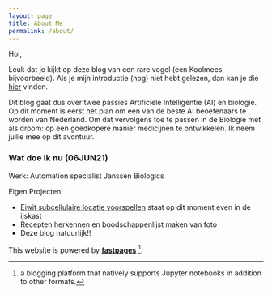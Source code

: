 ```yaml
---
layout: page
title: About Me
permalink: /about/
---
```



Hoi,

Leuk dat je kijkt op deze blog van een rare vogel (een Koolmees bijvoorbeeld). Als je mijn introductie (nog) niet hebt gelezen, dan kan je die [hier](https://mees-molenaar.github.io/CabbageMees/2021/05/26/Eerste-blog-post.html) vinden.

Dit blog gaat dus over twee passies Artificiele Intelligentie (AI) en biologie. Op dit moment is eerst het plan om een van de beste AI beoefenaars te worden van Nederland. Om dat vervolgens toe te passen in de Biologie met als droom: op een goedkopere manier medicijnen te ontwikkelen. Ik neem jullie mee op dit avontuur.

### Wat doe ik nu (06JUN21)

Werk: Automation specialist Janssen Biologics

Eigen Projecten:
* [Eiwit subcellulaire locatie voorspellen](https://github.com/Mees-Molenaar/protein_location) staat op dit moment even in de ijskast
* Recepten herkennen en boodschappenlijst maken van foto
* Deze blog natuurlijk!!

This website is powered by **[fastpages](https://github.com/fastai/fastpages)** [^1].



[^1]:a blogging platform that natively supports Jupyter notebooks in addition to other formats.
